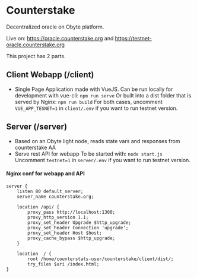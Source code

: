# Counterstake

Decentralized oracle on Obyte platform.

Live on: https://oracle.counterstake.org and https://testnet-oracle.counterstake.org


This project has 2 parts.

## Client Webapp (/client)
- Single Page Application made with VueJS. 
Can be run locally for development with vue-cli: `npm run serve`
Or built into a dist folder that is served by Nginx: `npm run build`
For both cases, uncomment `VUE_APP_TESNET=1` in `client/.env` if you want to run testnet version.


## Server (/server)
- Based on an Obyte light node, reads state vars and responses from counterstake AA
- Serve rest API for webapp
To be started with: `node start.js`
Uncomment `testnet=1` in `server/.env` if you want to run testnet version. 

#### Nginx conf for webapp and API

```
server {
	listen 80 default_server;
	server_name counterstake.org;

	location /api/ {
		proxy_pass http://localhost:1300;
		proxy_http_version 1.1;
		proxy_set_header Upgrade $http_upgrade;
		proxy_set_header Connection 'upgrade';
		proxy_set_header Host $host;
		proxy_cache_bypass $http_upgrade;
	}

	location  / {
		root /home/counterstats-user/counterstake/client/dist/;
		try_files $uri /index.html;
}

```
